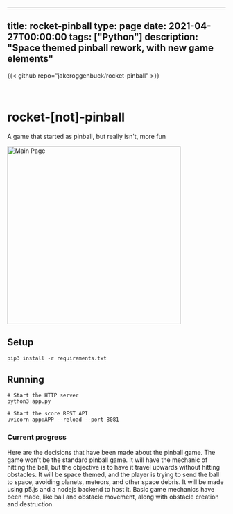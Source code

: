 
---
title: rocket-pinball
type: page
date: 2021-04-27T00:00:00
tags: ["Python"]
description: "Space themed pinball rework, with new game elements"
---

{{< github repo="jakeroggenbuck/rocket-pinball" >}}

<br>

# rocket-[not]-pinball
A game that started as pinball, but really isn't, more fun

<img src="https://user-images.githubusercontent.com/35516367/116340998-f6a5ee00-a794-11eb-9b2d-0ce395c5149a.png?raw=true"
     alt="Main Page" width="400" height="410" />


## Setup
```
pip3 install -r requirements.txt
```

## Running
```
# Start the HTTP server
python3 app.py

# Start the score REST API
uvicorn app:APP --reload --port 8081
```

### Current progress
Here are the decisions that have been made about the pinball game.
The game won't be the standard pinball game.
It will have the mechanic of hitting the ball, but the objective is to have it travel upwards without hitting obstacles.
It will be space themed, and the player is trying to send the ball to space, avoiding planets, meteors, and other space debris.
It will be made using p5.js and a nodejs backend to host it.
Basic game mechanics have been made, like ball and obstacle movement, along with obstacle creation and destruction.
